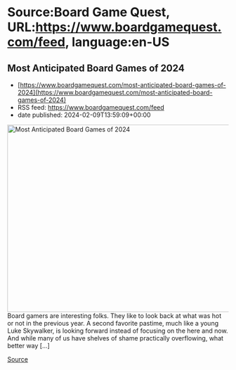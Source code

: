 # Source:Board Game Quest, URL:https://www.boardgamequest.com/feed, language:en-US

## Most Anticipated Board Games of 2024
 - [https://www.boardgamequest.com/most-anticipated-board-games-of-2024](https://www.boardgamequest.com/most-anticipated-board-games-of-2024)
 - RSS feed: https://www.boardgamequest.com/feed
 - date published: 2024-02-09T13:59:09+00:00

<img alt="Most Anticipated Board Games of 2024" class="webfeedsFeaturedVisual not-transparent wp-post-image" height="426" src="https://www.boardgamequest.com/wp-content/uploads/2024/02/Most-Anticipated-Board-Games-1024x682.webp" width="640" />Board gamers are interesting folks. They like to look back at what was hot or not in the previous year. A second favorite pastime, much like a young Luke Skywalker, is looking forward instead of focusing on the here and now. And while many of us have shelves of shame practically overflowing, what better way [&#8230;]
<p><a href="https://www.boardgamequest.com/most-anticipated-board-games-of-2024/" rel="nofollow">Source</a></p>

